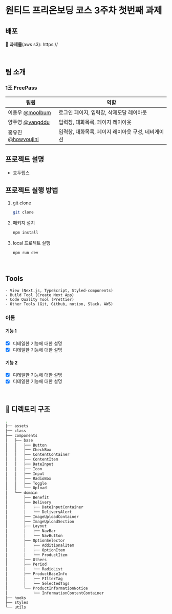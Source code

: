 <h1>원티드 프리온보딩 코스 3주차 첫번째 과제</h1>

## 배포

🔗 **과제물**(aws s3): https://

<br>

## 팀 소개

### 1조 FreePass

| 팀원                                                | 역할                                               |
| --------------------------------------------------- | -------------------------------------------------- |
| 이용우 [@moolbum](https://github.com/moolbum)       | 로그인 페이지, 입력창, 삭제모달 레이아웃           |
| 양주영 [@yangddu](https://github.com/yangddu)       | 입력창, 대화목록, 페이지 레이아웃                  |
| 홍유진 [@howyoujini](https://github.com/howyoujini) | 입력창, 대화목록, 페이지 레이아웃 구성, 네비게이션 |

## 프로젝트 설명

- 호두랩스

## 프로젝트 실행 방법

1. git clone
   ```bash
   git clone
   ```
2. 패키지 설치
   ```bash
   npm install
   ```
3. local 프로젝트 실행
   ```bash
   npm run dev
   ```

<br>

## Tools

```
- View (Next.js, TypeScript, Styled-components)
- Build Tool (Create Next App)
- Code Quality Tool (Prettier)
- Other Tools (Git, Github, notion, Slack. AWS)
```

### 이름

#### 기능 1

- [x] 디테일한 기능에 대한 설명
- [x] 디테일한 기능에 대한 설명

#### 기능 2

- [x] 디테일한 기능에 대한 설명
- [x] 디테일한 기능에 대한 설명

<br>

## 📂 디렉토리 구조

```bash
.
├── assets
├── class
├── components
│   ├── base
│   │   ├── Button
│   │   ├── CheckBox
│   │   ├── ContentContainer
│   │   ├── ContentItem
│   │   ├── DateInput
│   │   ├── Icon
│   │   ├── Input
│   │   ├── RadioBox
│   │   ├── Toggle
│   │   └── Upload
│   └── domain
│       ├── Benefit
│       ├── Delivery
│       │   ├── DateInputContainer
│       │   └── DeliveryAlert
│       ├── ImageUploadContainer
│       ├── ImageUploadSection
│       ├── Layout
│       │   ├── NavBar
│       │   └── NavButton
│       ├── OptionSelector
│       │   ├── AdditionalItem
│       │   ├── OptionItem
│       │   └── ProductItem
│       ├── Others
│       ├── Period
│       │   └── RadioList
│       ├── ProductBaseInfo
│       │   ├── FIlterTag
│       │   └── SelectedTags
│       └── ProductInformationNotice
│           └── InformationContentContainer
├── hooks
├── styles
└── utils
```
